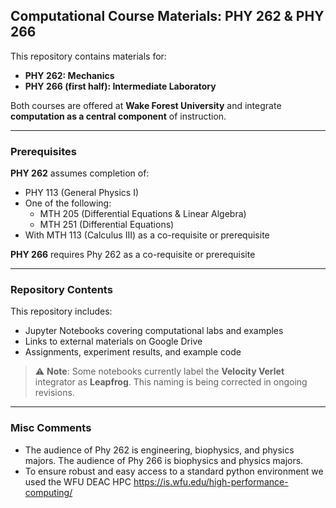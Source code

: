## Computational Course Materials: PHY 262 & PHY 266

This repository contains materials for:

- **PHY 262: Mechanics**  
- **PHY 266 (first half): Intermediate Laboratory**

Both courses are offered at **Wake Forest University** and integrate **computation as a central component** of instruction.

---

### Prerequisites

**PHY 262** assumes completion of:

- PHY 113 (General Physics I)
- One of the following:
  - MTH 205 (Differential Equations & Linear Algebra)
  - MTH 251 (Differential Equations)
- With MTH 113 (Calculus III) as a co-requisite or prerequisite

**PHY 266** requires Phy 262 as a co-requisite or prerequisite

---

### Repository Contents

This repository includes:

- Jupyter Notebooks covering computational labs and examples
- Links to external materials on Google Drive
- Assignments, experiment results, and example code

> ⚠️ **Note**: Some notebooks currently label the **Velocity Verlet** integrator as **Leapfrog**. This naming is being corrected in ongoing revisions.
> 
---
### Misc Comments

- The audience of Phy 262 is engineering, biophysics, and physics majors. The audience of Phy 266 is biophysics and physics majors.
- To ensure robust and easy access to a standard python environment we used the WFU DEAC HPC https://is.wfu.edu/high-performance-computing/

